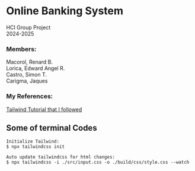# Online Banking System
HCI Group Project<br>
2024-2025

### Members:	
Macorol, Renard B. <br>
Lorica, Edward Angel R.<br>
Castro, Simon T.<br>
Carigma, Jaques<br>

### My References:
[Tailwind Tutorial that I followed](https://youtu.be/lCxcTsOHrjo?si=XKwciX96K2X9DkFQ)

## Some of terminal Codes
```
Initialize Tailwind:
$ npx tailwindcss init
```

```
Auto update tailwindcss for html changes:
$ npx tailwindcss -i ./src/input.css -o ./build/css/style.css --watch
```